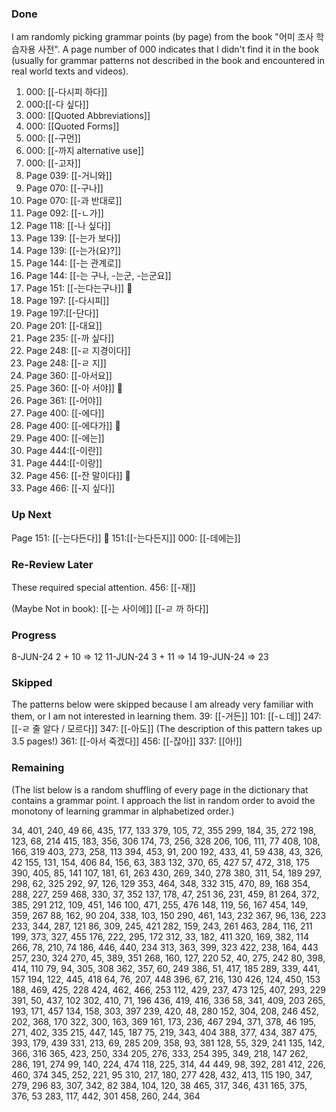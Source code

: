 
### Done

I am randomly picking grammar points (by page) from the book "어미 조사 학습자용 사전".
A page number of 000 indicates that I didn't find it in the book (usually for grammar patterns not described in the book and encountered in real world texts and videos).

1. 000: [[-다시피 하다]]
2. 000:[[-다 싶다]]
2. 000: [[Quoted Abbreviations]]
3. 000: [[Quoted Forms]]
4. 000: [[-구먼]]
5. 000: [[-까지 alternative use]]
6. 000: [[-고자]]
7. Page 039: [[-거니와]]
8. Page 070: [[-구나]]
9. Page 070: [[-과 반대로]]
10. Page 092: [[-ㄴ가]]
11. Page 118: [[-나 싶다]]
12. Page 139: [[-는가 보다]]
13. Page 139: [[-는가(요)?]]
14. Page 144: [[-는 관계로]]
15. Page 144: [[-는 구나, -는군, -는군요]]
16. Page 151: [[-는다는구나]] 📝
17. Page 197: [[-다시피]]
18. Page 197:[[-단다]]
19. Page 201: [[-대요]]
20. Page 235: [[-까 싶다]]
21. Page 248: [[-ㄹ 지경이다]]
22. Page 248: [[-ㄹ 지]]
23. Page 360: [[-아서요]]
24. Page 360: [[-아 서야]] 📝
25. Page 361: [[-어야]]
26. Page 400: [[-에다]]
27. Page 400: [[-에다가]] 📝
28. Page 400: [[-에는]]
29. Page 444:[[-이란]]
30. Page 444:[[-이랑]]
31. Page 456: [[-잔 말이다]] 📝
32. Page 466: [[-지 싶다]]

### Up Next
Page 151: [[-는다든다]] 📝
151:[[-는다든지]]
000: [[-데에는]]

### Re-Review Later
These required special attention.
456: [[-재]]

(Maybe Not in book):
[[-는 사이에]]
[[-ㄹ 까 하다]]

### Progress
8-JUN-24 2 + 10 => 12
11-JUN-24 3 + 11 => 14
19-JUN-24 => 23
### Skipped
The patterns below were skipped because I am already very familiar with them, or I am not interested in learning them.
39: [[-거든]]
101: [[-ㄴ데]]
247: [[-ㄹ 줄 알다 / 모르다]]
347: [[-아도]] (The description of this pattern takes up 3.5 pages!)
361: [[-아서 죽겠다]]
456: [[-잖아]]
337: [[아!]]

### Remaining
(The list below is a random shuffling of every page in the dictionary that contains a grammar point. I approach the list in random order to avoid the monotony of learning grammar in alphabetized order.)

34, 401, 240, 49
66, 435, 177, 133
379, 105, 72, 355
299, 184, 35, 272
198, 123, 68, 214
415, 183, 356, 306
174, 73, 256, 328
206, 106, 111, 77
408, 108, 166, 319
403, 273, 258, 113
394, 453, 91, 200
192, 433, 41, 59
438, 43, 326, 42
155, 131, 154, 406
84, 156, 63, 383
132, 370, 65, 427
57, 472, 318, 175
390, 405, 85, 141
107, 181, 61, 263
430, 269, 340, 278
380, 311, 54, 189
297, 298, 62, 325
292, 97, 126, 129
353, 464, 348, 332
315, 470, 89, 168
354, 288, 227, 259
468, 330, 37, 352
137, 178, 47, 251
36, 231, 459, 81
264, 372, 385, 291
212, 109, 451, 146
100, 471, 255, 476
148, 119, 56, 167
454, 149, 359, 267
88, 162, 90
204, 338, 103, 150
290, 461, 143, 232
367, 96, 136, 223
233, 344, 287, 121
86, 309, 245, 421
282, 159, 243, 261
463, 284, 116, 211
199, 373, 327, 455
176, 222, 295, 172
312, 33, 182, 411
320, 169, 382, 114
266, 78, 210, 74
186, 446, 440, 234
313, 363, 399, 323
422, 238, 164, 443
257, 230, 324
270, 45, 389, 351
268, 160, 127, 220
52, 40, 275, 242
80, 398, 414, 110
79, 94, 305, 308
362, 357, 60, 249
386, 51, 417, 185
289, 339, 441, 157
194, 122, 445, 418
64, 76, 207, 448
396, 67, 216, 130
426, 124, 450, 153
188, 469, 425, 228
424, 462, 466, 253
112, 429, 237, 473
125, 407, 293, 229
391, 50, 437, 102
302, 410, 71, 196
436, 419, 416, 336
58, 341, 409, 203
265, 193, 171, 457
134, 158, 303, 397
239, 420, 48, 280
152, 304, 208, 246
452, 202, 368, 170
322, 300, 163, 369
161, 173, 236, 467
294, 371, 378, 46
195, 271, 402, 335
215, 447, 145, 187
75, 219, 343, 404
388, 377, 434, 387
475, 393, 179, 439
331, 213, 69, 285
209, 358, 93, 381
128, 55, 329, 241
135, 142, 366, 316
365, 423, 250, 334
205, 276, 333, 254
395, 349, 218, 147
262, 286, 191, 274
99, 140, 224, 474
118, 225, 314, 44
449, 98, 392, 281
412, 226, 460, 374
345, 252, 221, 95
310, 217, 180, 277
428, 432, 413, 115
190, 347, 279, 296
83, 307, 342, 82
384, 104, 120, 38
465, 317, 346, 431
165, 375, 376, 53
283, 117, 442, 301
458, 260, 244, 364